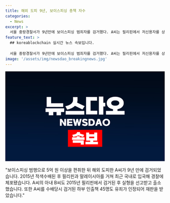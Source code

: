 ```yaml
---
title: 해외 도피 9년, 보이스피싱 총책 자수
categories:
  - News
excerpt: >
  서울 중랑경찰서가 9년만에 보이스피싱 범죄자를 검거했다. A씨는 필리핀에서 저신용자를 상대로 5억1300만원을 편취한 후, 국외 도피한 채로 있었으며, 검거 이후 구속됐다. A씨의 아내와 하부 인출책들도 유사한 혐의로 처벌받았다. 이러한 사건은 사기와 전자금융거래법 위반 등으로 더 많은 사람들에게 알려져야 할 문제를 보여준다.
feature_text: >
  ## koreablockchain 실시간 뉴스 속보입니다.

  서울 중랑경찰서가 9년만에 보이스피싱 범죄자를 검거했다. A씨는 필리핀에서 저신용자를 상대로 5억1300만원을 편취한 후, 국외 도피한 채로 있었으며, 검거 이후 구속됐다. A씨의 아내와 하부 인출책들도 유사한 혐의로 처벌받았다. 이러한 사건은 사기와 전자금융거래법 위반 등으로 더 많은 사람들에게 알려져야 할 문제를 보여준다.
image: '/assets/img/newsdao_breakingnews.jpg'
---
```


<p><img src="/assets/img/newsdao_breakingnews.jpg" alt="koreablockchain 속보" /></p>

<p>"보이스피싱 범행으로 5억 원 이상을 편취한 뒤 해외 도피한 A씨가 9년 만에 검거되었습니다. 2015년 적색수배된 후 필리핀과 말레이시아를 거쳐 최근 국내로 입국해 경찰에 체포됐습니다. A씨의 아내 B씨도 2015년 필리핀에서 검거된 후 실형을 선고받고 출소했습니다. 또한 A씨를 수배당시 검거된 하부 인출책 45명도 유죄가 인정되어 재판을 받았습니다."</p>

